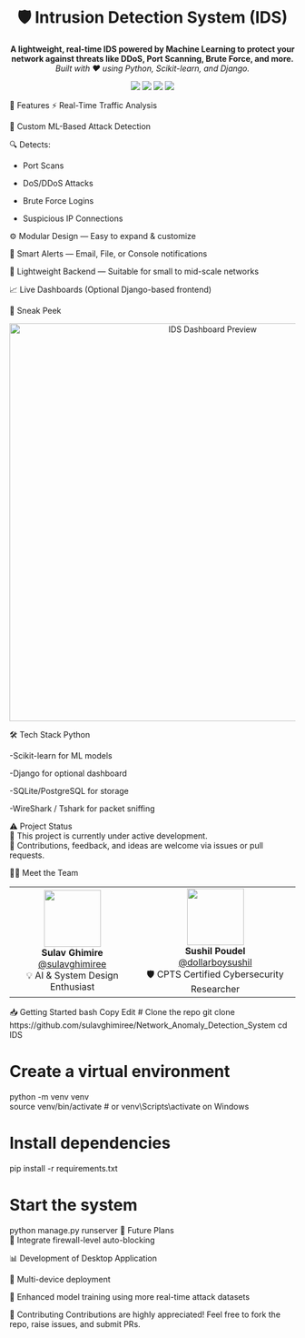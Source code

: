 <h1 align="center">🛡️ Intrusion Detection System (IDS)</h1> <p align="center"> <b>A lightweight, real-time IDS powered by Machine Learning to protect your network against threats like DDoS, Port Scanning, Brute Force, and more.</b><br /> <i>Built with ❤️ using Python, Scikit-learn, and Django.</i> </p> <p align="center"> <img src="https://img.shields.io/badge/Python-3.10-blue?logo=python&style=flat-square" /> <img src="https://img.shields.io/badge/ML-Powered-lightgreen?style=flat-square" /> <img src="https://img.shields.io/badge/Real--Time-Monitoring-critical?style=flat-square" /> <img src="https://img.shields.io/badge/Status-In%20Development-orange?style=flat-square" /> </p>
🚀 Features
⚡ Real-Time Traffic Analysis

🧠 Custom ML-Based Attack Detection

🔍 Detects:

- Port Scans

- DoS/DDoS Attacks

- Brute Force Logins

- Suspicious IP Connections

⚙️ Modular Design — Easy to expand & customize

📢 Smart Alerts — Email, File, or Console notifications

🧩 Lightweight Backend — Suitable for small to mid-scale networks

📈 Live Dashboards (Optional Django-based frontend)

📸 Sneak Peek

<p align="center"> <img src="https://user-images.githubusercontent.com/your-screenshot-placeholder.png" width="700" alt="IDS Dashboard Preview" /> </p>
🛠️ Tech Stack
Python

-Scikit-learn for ML models

-Django for optional dashboard

-SQLite/PostgreSQL for storage

-WireShark / Tshark for packet sniffing

⚠️ Project Status  
🧪 This project is currently under active development.  
👥 Contributions, feedback, and ideas are welcome via issues or pull requests.

👨‍💻 Meet the Team

<table align="center"> <tr> <td align="center"> <img src="https://github.com/sulavghimiree.png" width="100"/><br /> <b>Sulav Ghimire</b><br /> <a href="https://github.com/sulavghimiree">@sulavghimiree</a><br /> 💡 AI & System Design Enthusiast </td> <td align="center"> <img src="https://github.com/dollarboysushil.png" width="100"/><br /> <b>Sushil Poudel</b><br /> <a href="https://dollarboysushil.com">@dollarboysushil</a><br /> 🛡️ CPTS Certified Cybersecurity Researcher </td> </tr> </table>
📥 Getting Started    
bash    
Copy    
Edit    
# Clone the repo   
git clone https://github.com/sulavghimiree/Network_Anomaly_Detection_System      
cd IDS

# Create a virtual environment

python -m venv venv  
source venv/bin/activate # or venv\Scripts\activate on Windows

# Install dependencies

pip install -r requirements.txt

# Start the system

python manage.py runserver
🧠 Future Plans  
🔐 Integrate firewall-level auto-blocking

📊 Development of Desktop Application

📡 Multi-device deployment

🧪 Enhanced model training using more real-time attack datasets

🤝 Contributing
Contributions are highly appreciated!
Feel free to fork the repo, raise issues, and submit PRs.
